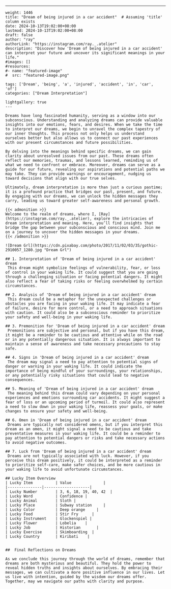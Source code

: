 ---
    weight: 1446
    title: "Dream of being injured in a car accident"  # Assuming 'title' column exists
    date: 2024-10-13T19:02:00+08:00
    lastmod: 2024-10-13T19:02:00+08:00
    draft: false
    author: "ray"
    authorLink: "https://instagram.com/ray._.atelier"
    description: "Discover how 'Dream of being injured in a car accident' can interpret your future and uncover its significant meanings in your life."
    #images: []
    #resources:
    #- name: "featured-image"
    #  src: "featured-image.png"
    
    tags: ['Dream', 'being', 'a', 'injured', 'accident', 'in', 'car', 'of']
    categories: ["Dream Interpretation"]
    
    lightgallery: true
    ---
    
    Dreams have long fascinated humanity, serving as a window into our subconscious. Understanding and analyzing dreams can provide valuable insights into our emotions, fears, and desires. When we take the time to interpret our dreams, we begin to unravel the complex tapestry of our inner thoughts. This process not only helps us understand ourselves better but also allows us to connect our past experiences with our present circumstances and future possibilities.
    
    By delving into the meanings behind specific dreams, we can gain clarity about unresolved issues from our past. These dreams often reflect our memories, traumas, and lessons learned, reminding us of what we need to confront or embrace. Moreover, dreams can serve as a guide for our future, revealing our aspirations and potential paths we may take. They can provide warnings or encouragement, nudging us toward decisions that align with our true selves.
    
    Ultimately, dream interpretation is more than just a curious pastime; it is a profound practice that bridges our past, present, and future. By engaging with our dreams, we can unlock the hidden messages they carry, leading us toward greater self-awareness and personal growth.
    
    {{< admonition >}}
    Welcome to the realm of dreams, where I, [Ray](https://instagram.com/ray._.atelier), explore the intricacies of dream interpretation and meaning. Here, you’ll find insights that bridge the gap between your subconscious and conscious mind. Join me on a journey to uncover the hidden messages in your dreams.
    {{< /admonition >}}
    
    ![Dream Grl](https://cdn.pixabay.com/photo/2017/11/02/03/35/gothic-2910057_1280.jpg "Dream Grl")
    
    ## 1. Interpretation of 'Dream of being injured in a car accident' dream
     This dream might symbolize feelings of vulnerability, fear, or loss of control in your waking life. It could suggest that you are going through a challenging situation or facing potential dangers. It might also reflect a fear of taking risks or feeling overwhelmed by certain circumstances.
    
    ## 2. Analysis of 'Dream of being injured in a car accident' dream
     This dream could be a metaphor for the unexpected challenges or obstacles you are facing in your waking life. It may indicate a fear of failure, desire for more control, or a need to approach situations with caution. It could also be a subconscious reminder to prioritize your safety and well-being in your waking life.
    
    ## 3. Premonition for 'Dream of being injured in a car accident' dream
     Premonitions are subjective and personal, but if you have this dream, it might be a reminder to be cautious and attentive while on the road or in any potentially dangerous situation. It is always important to maintain a sense of awareness and take necessary precautions to stay safe.
    
    ## 4. Signs in 'Dream of being injured in a car accident' dream
     The dream may signal a need to pay attention to potential signs of danger or warning in your waking life. It could indicate the importance of being mindful of your surroundings, your relationships, or any potentially risky situations that could lead to negative consequences.
    
    ## 5. Meaning of 'Dream of being injured in a car accident' dream
     The meaning behind this dream could vary depending on your personal experiences and emotions surrounding car accidents. It might suggest a fear of loss or an upcoming period of turmoil. It could also represent a need to slow down in your waking life, reassess your goals, or make changes to ensure your safety and well-being.
    
    ## 6. Omen in 'Dream of being injured in a car accident' dream
     Dreams are typically not considered omens, but if you interpret this dream as an omen, it might signal a need to be cautious and take preventative measures in your waking life. It could be a reminder to pay attention to potential dangers or risks and take necessary actions to avoid negative outcomes.
    
    ## 7. Luck from 'Dream of being injured in a car accident' dream
     Dreams are not typically associated with luck. However, if you perceive this dream positively, it could be interpreted as a reminder to prioritize self-care, make safer choices, and be more cautious in your waking life to avoid unfortunate circumstances.
    
    ## Lucky Item Overview
    | Lucky Item          | Value              |
    |---------------|--------------------|
    | Lucky Number        | 3, 6, 18, 19, 40, 42  |
    | Lucky Word          | Confidence |
    | Lucky Animal        | Sloth |
    | Lucky Place         | Subway station     |
    | Lucky Color         | Deep orange     |
    | Lucky Food          | Stir Fry      |
    | Lucky Instrument    | Glockenspiel |
    | Lucky Flower        | Lobelia    |
    | Lucky Job           | Historian       |
    | Lucky Exercise      | Skimboarding  |
    | Lucky Country       | Kiribati    |
    
    
    ##  Final Reflections on Dreams
    
    As we conclude this journey through the world of dreams, remember that dreams are both mysterious and beautiful. They hold the power to reveal hidden truths and insights about ourselves. By embracing their messages, we can cultivate a more positive influence in our lives. Let us live with intention, guided by the wisdom our dreams offer. Together, may we navigate our paths with clarity and purpose.
    